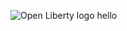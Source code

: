 ![Open Liberty logo](https://github.com/OpenLiberty/logos/blob/main/combomark/png/OL_logo_green_on_white.png)
hello
